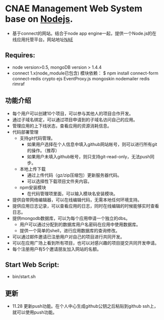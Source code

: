 # CNAE Management Web System base on [Nodejs](http://nodejs.org).
 * 基于connect的网站。结合于node app engine一起，提供一个Node.js的在线应用托管平台。网站地址[NAE](http://cnodejs.net)
 
## Requires:
 * node version>0.5, mongoDB version > 1.4.4
 * connect 1.x(node_module已包含)
   模块依赖： $ npm install connect-form connect-redis crypto ejs EventProxy.js mongoskin nodemailer redis rimraf
    

## 功能介绍  
* 每个用户可以创建10个项目，可以参与其他人的项目合作开发。
* 通过子域名绑定，可以通过项目申请到的子域名访问自己的应用。
* 管理应用的上下线状态，查看应用的资源消耗信息。
* 代码部署管理
    * 支持git代码管理。
        * 如果用户选择在个人信息中填入github网站帐号，则可以进行所有git的操作。（推荐）
        * 如果用户未填入github帐号，则只支持git-read-only，无法push同步。
    * 本地上传下载
        * 通过上传代码（gz/zip压缩包）更新服务器代码。
        * 可以选择性下载项目文件夹内容。
    * npm安装模块
        * 在代码管理项里面，可以输入模块名安装模块。
* 提供自带网络编辑器，可以在线编辑代码，无需本地任何环境支持。
* 提供应用日志记录，可以查看应用的日志，同时在线编辑的时候能够实时查看日志。
* 提供mongodb数据库，可以为每个应用申请一个独立的dbs。
    * 用户可以通过分配到的数据库用户名密码在应用中使用数据库。
    * 提供一个简单的shell，进行应用数据库的查询修改。
* 可以通过邮件邀请已注册用户对自己的项目进行共同开发。
* 可以在应用广场上看到所有项目，也可以对感兴趣的项目提交共同开发申请。
* 每个注册用户有5个邀请朋友加入网站的名额。
 
## Start Web Script:
 * bin/start.sh   

## 更新
 * 11.28 更新push功能。在个人中心生成github公钥之后粘贴到github ssh上， 就可以使用push功能。

